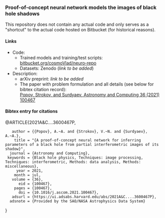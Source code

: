 ### Proof-of-concept neural network models the images of black hole shadows

This repository does not contain any actual code and only serves as a "shortcut" to the actual code hosted on Bitbucket (for historical reasons).

#### Links
- Code:
    - Trained models and training/test scripts: [bitbucket.org/cosmoVlad/neuro-repo](https://bitbucket.org/cosmoVlad/neuro-repo)
    - Datasets: Zenodo (*link to be added*)
- Description:
    - arXiv preprint: *link to be added*
    - The paper with problem formulation and all details (see below for bibtex citation record):<br>[Popov, Strokov, and Surdyaev, Astronomy and Computing 36 (2021) 100467](https://doi.org/10.1016/j.ascom.2021.100467)
    
#### Bibtex entry for citations

@ARTICLE{2021A&C....3600467P,

       author = {{Popov}, A.~A. and {Strokov}, V.~N. and {Surdyaev}, A.~A.},
        title = "{A proof-of-concept neural network for inferring parameters of a black hole from partial interferometric images of its shadow}",
      journal = {Astronomy and Computing},
     keywords = {Black hole physics, Techniques: image processing, Techniques: interferometric, Methods: data analysis, Methods: miscellaneous},
         year = 2021,
        month = jul,
       volume = {36},
          eid = {100467},
        pages = {100467},
          doi = {10.1016/j.ascom.2021.100467},
       adsurl = {https://ui.adsabs.harvard.edu/abs/2021A&C....3600467P},
      adsnote = {Provided by the SAO/NASA Astrophysics Data System}
}
